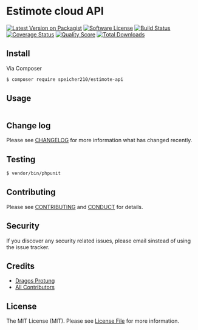 # Estimote cloud API

[![Latest Version on Packagist][ico-version]][link-packagist]
[![Software License][ico-license]](LICENSE.md)
[![Build Status][ico-travis]][link-travis]
[![Coverage Status][ico-scrutinizer]][link-scrutinizer]
[![Quality Score][ico-code-quality]][link-code-quality]
[![Total Downloads][ico-downloads]][link-downloads]

## Install

Via Composer

``` bash
$ composer require speicher210/estimote-api
```

## Usage

``` php

```

## Change log

Please see [CHANGELOG](CHANGELOG.md) for more information what has changed recently.

## Testing

``` bash
$ vendor/bin/phpunit
```

## Contributing

Please see [CONTRIBUTING](CONTRIBUTING.md) and [CONDUCT](CONDUCT.md) for details.

## Security

If you discover any security related issues, please email sinstead of using the issue tracker.

## Credits

- [Dragos Protung][link-author]
- [All Contributors][link-contributors]

## License

The MIT License (MIT). Please see [License File](LICENSE.md) for more information.

[ico-version]: https://img.shields.io/packagist/v/speicher210/estimote-api.svg?style=flat-square
[ico-license]: https://img.shields.io/badge/license-MIT-brightgreen.svg?style=flat-square
[ico-travis]: https://img.shields.io/travis/Speicher210/estimote-api/master.svg?style=flat-square
[ico-scrutinizer]: https://img.shields.io/scrutinizer/coverage/g/Speicher210/estimote-api.svg?style=flat-square
[ico-code-quality]: https://img.shields.io/scrutinizer/g/speicher210/estimote-api.svg?style=flat-square
[ico-downloads]: https://img.shields.io/packagist/dt/speicher210/estimote-api.svg?style=flat-square

[link-packagist]: https://packagist.org/packages/speicher210/estimote-api
[link-travis]: https://travis-ci.org/Speicher210/estimote-api
[link-scrutinizer]: https://scrutinizer-ci.com/g/Speicher210/estimote-api/code-structure
[link-code-quality]: https://scrutinizer-ci.com/g/Speicher210/estimote-api
[link-downloads]: https://packagist.org/packages/Speicher210/estimote-api
[link-author]: https://github.com/dragosprotung
[link-contributors]: ../../contributors
